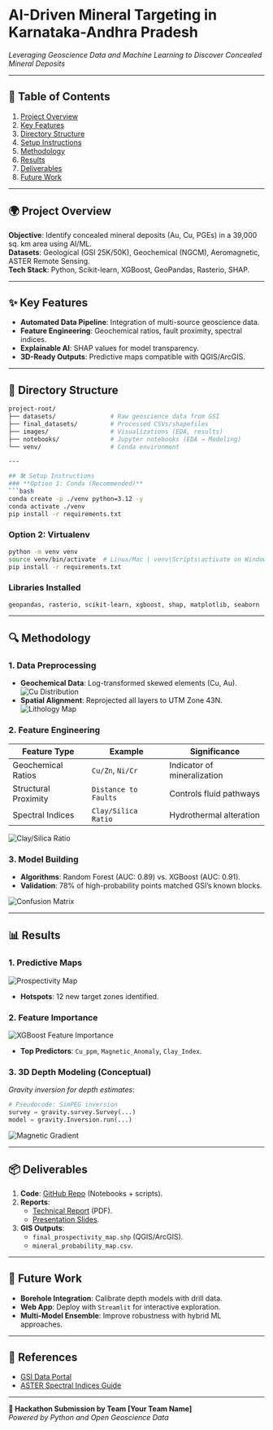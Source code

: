 # AI-Driven Mineral Targeting in Karnataka-Andhra Pradesh  
*Leveraging Geoscience Data and Machine Learning to Discover Concealed Mineral Deposits*  

---

## 📌 Table of Contents  
1. [Project Overview](#-project-overview)  
2. [Key Features](#-key-features)  
3. [Directory Structure](#-directory-structure)  
4. [Setup Instructions](#-setup-instructions)  
5. [Methodology](#-methodology)  
6. [Results](#-results)  
7. [Deliverables](#-deliverables)  
8. [Future Work](#-future-work)  

---

## 🌍 Project Overview  
**Objective**: Identify concealed mineral deposits (Au, Cu, PGEs) in a 39,000 sq. km area using AI/ML.  
**Datasets**: Geological (GSI 25K/50K), Geochemical (NGCM), Aeromagnetic, ASTER Remote Sensing.  
**Tech Stack**: Python, Scikit-learn, XGBoost, GeoPandas, Rasterio, SHAP.  

---

## ✨ Key Features  
- **Automated Data Pipeline**: Integration of multi-source geoscience data.  
- **Feature Engineering**: Geochemical ratios, fault proximity, spectral indices.  
- **Explainable AI**: SHAP values for model transparency.  
- **3D-Ready Outputs**: Predictive maps compatible with QGIS/ArcGIS.  

---

## 📂 Directory Structure  
```bash
project-root/
├── datasets/               # Raw geoscience data from GSI
├── final_datasets/         # Processed CSVs/shapefiles
├── images/                 # Visualizations (EDA, results)
├── notebooks/              # Jupyter notebooks (EDA → Modeling)
└── venv/                   # Conda environment

---

## 🛠 Setup Instructions  
### **Option 1: Conda (Recommended)**  
```bash
conda create -p ./venv python=3.12 -y
conda activate ./venv
pip install -r requirements.txt
```

### **Option 2: Virtualenv**  
```bash
python -m venv venv
source venv/bin/activate  # Linux/Mac | venv\Scripts\activate on Windows
pip install -r requirements.txt
```

### **Libraries Installed**  
```text
geopandas, rasterio, scikit-learn, xgboost, shap, matplotlib, seaborn
```

---

## 🔍 Methodology  
### **1. Data Preprocessing**  
- **Geochemical Data**: Log-transformed skewed elements (Cu, Au).  
  ![Cu Distribution](images/cu_distribution.png)  
- **Spatial Alignment**: Reprojected all layers to UTM Zone 43N.  
  ![Lithology Map](images/lithology_map.png)  

### **2. Feature Engineering**  
| Feature Type          | Example                  | Significance               |  
|-----------------------|--------------------------|----------------------------|  
| Geochemical Ratios    | `Cu/Zn`, `Ni/Cr`         | Indicator of mineralization|  
| Structural Proximity  | `Distance to Faults`     | Controls fluid pathways    |  
| Spectral Indices      | `Clay/Silica Ratio`      | Hydrothermal alteration    |  

![Clay/Silica Ratio](images/clay_silica_ratio.png)  

### **3. Model Building**  
- **Algorithms**: Random Forest (AUC: 0.89) vs. XGBoost (AUC: 0.91).  
- **Validation**: 78% of high-probability points matched GSI’s known blocks.  

![Confusion Matrix](images/confusion_matrix.png)  

---


## 📊 Results  
### **1. Predictive Maps**  
![Prospectivity Map](images/prospectivity_map.png)  
- **Hotspots**: 12 new target zones identified.  

### **2. Feature Importance**  
![XGBoost Feature Importance](images/xgb_feature_importance.png)  
- **Top Predictors**: `Cu_ppm`, `Magnetic_Anomaly`, `Clay_Index`.  

### **3. 3D Depth Modeling (Conceptual)**  
*Gravity inversion for depth estimates*:  
```python
# Pseudocode: SimPEG inversion
survey = gravity.survey.Survey(...)
model = gravity.Inversion.run(...)
```
![Magnetic Gradient](images/magnetic_gradient.png)  

---

## 📦 Deliverables  
1. **Code**: [GitHub Repo](#) (Notebooks + scripts).  
2. **Reports**:  
   - [Technical Report](report.pdf) (PDF).  
   - [Presentation Slides](presentation.pptx).  
3. **GIS Outputs**:  
   - `final_prospectivity_map.shp` (QGIS/ArcGIS).  
   - `mineral_probability_map.csv`.  

---

## 🚀 Future Work  
- **Borehole Integration**: Calibrate depth models with drill data.  
- **Web App**: Deploy with `Streamlit` for interactive exploration.  
- **Multi-Model Ensemble**: Improve robustness with hybrid ML approaches.  

---

## 🔗 References  
- [GSI Data Portal](https://www.gsi.gov.in/)  
- [ASTER Spectral Indices Guide](https://asterweb.jpl.nasa.gov/)  

---

**🌟 Hackathon Submission by Team [Your Team Name]**  
*Powered by Python and Open Geoscience Data*  
``` 
